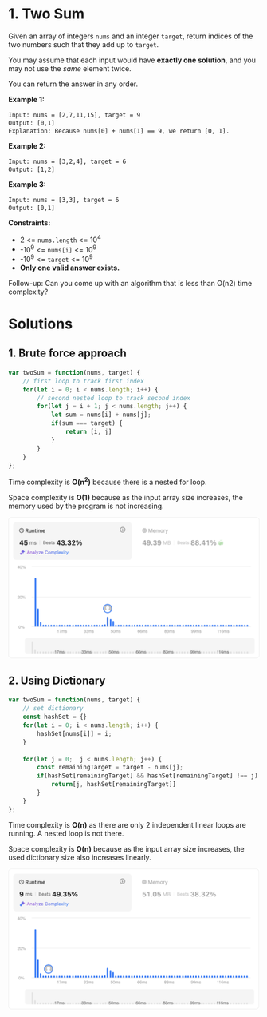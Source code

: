 # 1. Two Sum

Given an array of integers `nums` and an integer `target`, return indices of the two numbers such that they add up to `target`.

You may assume that each input would have **exactly one solution**, and you may not use the *same* element twice.

You can return the answer in any order.

**Example 1:**

```
Input: nums = [2,7,11,15], target = 9
Output: [0,1]
Explanation: Because nums[0] + nums[1] == 9, we return [0, 1].
```

**Example 2:**

```
Input: nums = [3,2,4], target = 6
Output: [1,2]
```

**Example 3:**

```
Input: nums = [3,3], target = 6
Output: [0,1]
```

 

**Constraints:**

- 2 <= `nums.length` <= 10<sup>4</sup>
- -10<sup>9</sup> <= `nums[i]` <= 10<sup>9</sup>
- -10<sup>9</sup> <= `target` <= 10<sup>9</sup>
- **Only one valid answer exists.**

 
Follow-up: Can you come up with an algorithm that is less than O(n2) time complexity?

# Solutions

## 1. Brute force approach

```javascript
var twoSum = function(nums, target) {
    // first loop to track first index
    for(let i = 0; i < nums.length; i++) {
        // second nested loop to track second index
        for(let j = i + 1; j < nums.length; j++) {
            let sum = nums[i] + nums[j];
            if(sum === target) {
                return [i, j]
            }
        }
    }
};
```
Time complexity is **O(n<sup>2</sup>)** because there is a nested for loop.

Space complexity is **O(1)** because as the input array size increases, the memory used by the program is not increasing.

<img src="./brute-force-performance.png" style="width: 600px" alt="Brute force performance"/>

## 2. Using Dictionary

```javascript
var twoSum = function(nums, target) {
    // set dictionary
    const hashSet = {}
    for(let i = 0; i < nums.length; i++) {
        hashSet[nums[i]] = i;
    }
    
    for(let j = 0;  j < nums.length; j++) {
        const remainingTarget = target - nums[j];
        if(hashSet[remainingTarget] && hashSet[remainingTarget] !== j) {
            return[j, hashSet[remainingTarget]]
        }
    }
};
```

Time complexity is **O(n)** as there are only 2 independent linear loops are running. A nested loop is not there.

Space complexity is **O(n)** because as the input array size increases, the used dictionary size also increases linearly.

<img src="./hashset-performance.png" style="width: 600px" alt="Hashset performance"/>
